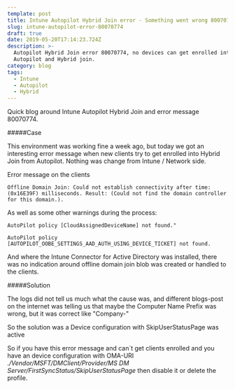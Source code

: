 ```yaml
---
template: post
title: Intune Autopilot Hybrid Join error - Something went wrong 80070774
slug: intune-autopilot-error-80070774
draft: true
date: 2019-05-20T17:14:23.724Z
description: >-
  Autopilot Hybrid Join error 80070774, no devices can get enrolled into
  Autopilot and Hybrid join.
category: blog
tags:
  - Intune
  - Autopilot
  - Hybrid
---
```

Quick blog around Intune Autopilot Hybrid Join and error message 80070774.

#####Case

This environment was working fine a week ago, but today we got an interesting error message when new clients try to get enrolled into Hybrid Join from Autopilot. Nothing was change from Intune / Network side.

Error message on the clients

```
Offline Domain Join: Could not establish connectivity after time: (0x16E39F) milliseconds. Result: (Could not find the domain controller for this domain.).
```

As well as some other warnings during the process:

```
AutoPilot policy [CloudAssignedDeviceName] not found."

AutoPilot policy [AUTOPILOT_OOBE_SETTINGS_AAD_AUTH_USING_DEVICE_TICKET] not found.
```

And where the Intune Connector for Active Directory was installed, there was no indication around offline domain join blob was created or handled to the clients.


#####Solution

The logs did not tell us much what the cause was, and different blogs-post on the internet was telling us that maybe the Computer Name Prefix was wrong, but it was correct like "Company-" 

So the solution was a Device configuration with SkipUserStatusPage was active 

So if you have this error message and can`t get clients enrolled and you have an device configuration with OMA-URI _./Vendor/MSFT/DMClient/Provider/MS DM Server/FirstSyncStatus/SkipUserStatusPage_ then disable it or delete the profile.
 
